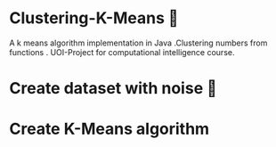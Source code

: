 # Clustering-K-Means :page_facing_up:
A k means algorithm implementation in Java .Clustering numbers from functions .
UOI-Project for computational intelligence course.

# Create dataset with noise :file_folder:


# Create K-Means algorithm 
